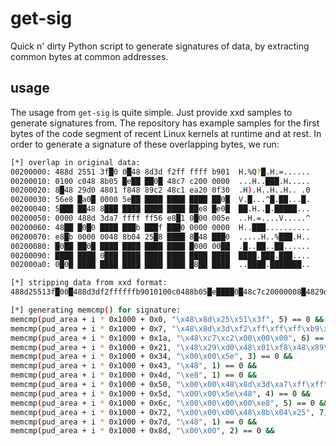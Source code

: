 # get-sig

Quick n' dirty Python script to generate signatures of data, by extracting common bytes at common addresses. 

## usage

The usage from `get-sig` is quite simple. Just provide xxd samples to generate signatures from. 
The repository has example samples for the first bytes of the code segment of recent Linux kernels at runtime and at rest.
In order to generate a signature of these overlapping bytes, we run:

```bash
[*] overlap in original data:
00200000: 488d 2551 3f█0 0█48 8d3d f2ff ffff b901  H.%Q?█.H.=......
00200010: 0100 c048 8b05 █e██ ██0█ 48c7 c200 0000  ...H..███.H.....
00200020: 8█48 29d0 4801 f848 89c2 48c1 ea20 0f30  .H).H..H..H.. .0
00200030: 56e8 █a0█ 0000 5e██ ████ ████ ████ ██0█  V.█...^█.██...█.
00200040: 5███ ██48 8███ ████ ████ ████ ██e8 █e0█  ██.H..█.█████...
00200050: 0000 488d 3da7 ffff ff56 e8█1 0█00 005e  ..H.=....V.....^
00200060: 48██ █0█0 ████ ███b ███f ███0 0000 0000  H..███..........
00200070: e8█b 0000 0048 8b04 25█8 ████ 8█48 ███0  .....H..%███.H..
00200080: █0██ ██0█ ████ ████ ████ ████ █000 00██  .█..██..██......
00200090: ████ ████ 0███ ████ ████ ████ ████ ████  ████.███.███....
002000a0: 0█0█ ████ ████ ████ ████ ████ █8██ ████  ..████.███████..

[*] stripping data from xxd format:
488d25513f█00█488d3df2ffffffb9010100c0488b05█e████0█48c7c20000008█4829d04801f84889c248c1ea200f3056e8█a0█00005e████████████████0█5█████488█████████████████e8█e0█0000488d3da7ffffff56e8█10█00005e48███0█0███████b███f███000000000e8█b000000488b0425█8████8█48███0█0████0██████████████████00000██████████0███████████████████████0█0██████████████████████8██████

[*] generating memcmp() for signature:
memcmp(pud_area + i * 0x1000 + 0x0, "\x48\x8d\x25\x51\x3f", 5) == 0 &&
memcmp(pud_area + i * 0x1000 + 0x7, "\x48\x8d\x3d\xf2\xff\xff\xff\xb9\x01\x01\x00\xc0\x48\x8b\x05", 15) == 0 &&
memcmp(pud_area + i * 0x1000 + 0x1a, "\x48\xc7\xc2\x00\x00\x00", 6) == 0 &&
memcmp(pud_area + i * 0x1000 + 0x21, "\x48\x29\xd0\x48\x01\xf8\x48\x89\xc2\x48\xc1\xea\x20\x0f\x30\x56\xe8", 17) == 0 &&
memcmp(pud_area + i * 0x1000 + 0x34, "\x00\x00\x5e", 3) == 0 &&
memcmp(pud_area + i * 0x1000 + 0x43, "\x48", 1) == 0 &&
memcmp(pud_area + i * 0x1000 + 0x4d, "\xe8", 1) == 0 &&
memcmp(pud_area + i * 0x1000 + 0x50, "\x00\x00\x48\x8d\x3d\xa7\xff\xff\xff\x56\xe8", 11) == 0 &&
memcmp(pud_area + i * 0x1000 + 0x5d, "\x00\x00\x5e\x48", 4) == 0 &&
memcmp(pud_area + i * 0x1000 + 0x6c, "\x00\x00\x00\x00\xe8", 5) == 0 &&
memcmp(pud_area + i * 0x1000 + 0x72, "\x00\x00\x00\x48\x8b\x04\x25", 7) == 0 &&
memcmp(pud_area + i * 0x1000 + 0x7d, "\x48", 1) == 0 &&
memcmp(pud_area + i * 0x1000 + 0x8d, "\x00\x00", 2) == 0 &&
```
